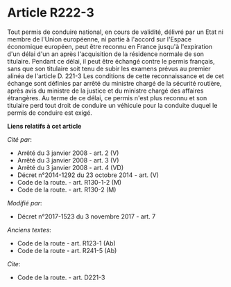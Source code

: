 # Article R222-3

Tout permis de conduire national, en cours de validité, délivré par un Etat ni membre de l'Union européenne, ni partie à
l'accord sur l'Espace économique européen, peut être reconnu en France jusqu'à l'expiration d'un délai d'un an après
l'acquisition de la résidence normale de son titulaire. Pendant ce délai, il peut être échangé contre le permis français,
sans que son titulaire soit tenu de subir les examens prévus au premier alinéa de l'article D. 221-3 Les conditions de cette
reconnaissance et de cet échange sont définies par arrêté du ministre chargé de la sécurité routière, après avis du ministre
de la justice et du ministre chargé des affaires étrangères. Au terme de ce délai, ce permis n'est plus reconnu et son
titulaire perd tout droit de conduire un véhicule pour la conduite duquel le permis de conduire est exigé.

**Liens relatifs à cet article**

_Cité par_:

  - Arrêté du 3 janvier 2008 - art. 2 (V)
  - Arrêté du 3 janvier 2008 - art. 3 (V)
  - Arrêté du 3 janvier 2008 - art. 4 (VD)
  - Décret n°2014-1292 du 23 octobre 2014 - art. (V)
  - Code de la route. - art. R130-1-2 (M)
  - Code de la route. - art. R130-2 (M)

_Modifié par_:

  - Décret n°2017-1523 du 3 novembre 2017 - art. 7

_Anciens textes_:

  - Code de la route - art. R123-1 (Ab)
  - Code de la route - art. R241-5 (Ab)

_Cite_:

  - Code de la route. - art. D221-3

